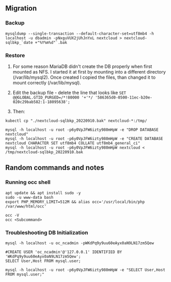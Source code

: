 ## Migration

### Backup
```
mysqldump --single-transaction --default-character-set=utf8mb4 -h localhost -u dbadmin -pNxguVUX2jUhJnYxL nextcloud > nextcloud-sqlbkp_`date +"%Y%m%d"`.bak
```

### Restore
1. For some reason MariaDB didn't create the DB properly when first mounted as NFS. I started it at first by mounting into a different directory (/var/lib/mysql2). Once created I copied the files, than changed it to mount correctly (/var/lib/mysql).

2. Edit the backup file - delete the line that looks like `SET @@GLOBAL.GTID_PURGED=/*!80000 '+'*/ '586365d0-0500-11ec-b20e-020c29bab582:1-18095638';` <br>

3. Then:
```
kubectl cp "./nextcloud-sqlbkp_20220910.bak" nextcloud-*:/tmp/

mysql -h localhost -u root -p6y0VpJFW6izty980mHpW -e "DROP DATABASE nextcloud"
mysql -h localhost -u root -p6y0VpJFW6izty980mHpW -e "CREATE DATABASE nextcloud CHARACTER SET utf8mb4 COLLATE utf8mb4_general_ci"
mysql -h localhost -u root -p6y0VpJFW6izty980mHpW nextcloud < /tmp/nextcloud-sqlbkp_20220910.bak
```


## Random commands and notes

### Running occ shell
```
apt update && apt install sudo -y
sudo -u www-data bash
export PHP_MEMORY_LIMIT=512M && alias occ='/usr/local/bin/php /var/www/html/occ'

occ -V
occ <Subcommand>
```

### Troubleshooting DB Initialization
```
mysql -h localhost -u oc_ncadmin -pWKdPq9y9uu60eAyx0aN9LN17zm5Qew

#CREATE USER 'oc_ncadmin'@'127.0.0.1' IDENTIFIED BY 'WKdPq9y9uu60eAyx0aN9LN17zm5Qew';
SELECT User,Host FROM mysql.user;

mysql -h localhost -u root -p6y0VpJFW6izty980mHpW -e "SELECT User,Host FROM mysql.user;"
```
